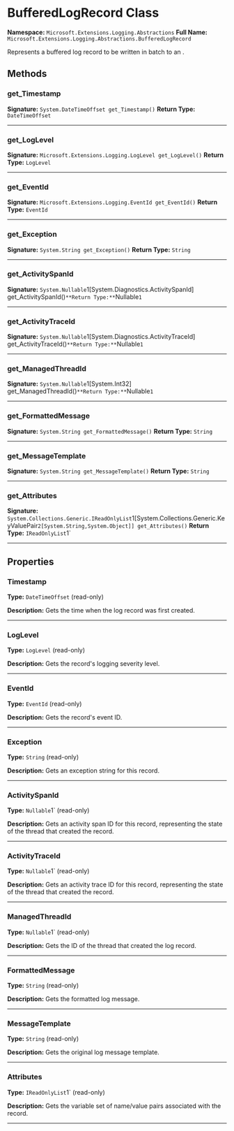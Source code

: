 # BufferedLogRecord Class

**Namespace:** `Microsoft.Extensions.Logging.Abstractions`
**Full Name:** `Microsoft.Extensions.Logging.Abstractions.BufferedLogRecord`

Represents a buffered log record to be written in batch to an .

## Methods

### get_Timestamp

**Signature:** `System.DateTimeOffset get_Timestamp()`
**Return Type:** `DateTimeOffset`

---

### get_LogLevel

**Signature:** `Microsoft.Extensions.Logging.LogLevel get_LogLevel()`
**Return Type:** `LogLevel`

---

### get_EventId

**Signature:** `Microsoft.Extensions.Logging.EventId get_EventId()`
**Return Type:** `EventId`

---

### get_Exception

**Signature:** `System.String get_Exception()`
**Return Type:** `String`

---

### get_ActivitySpanId

**Signature:** `System.Nullable`1[System.Diagnostics.ActivitySpanId] get_ActivitySpanId()`
**Return Type:** `Nullable`1`

---

### get_ActivityTraceId

**Signature:** `System.Nullable`1[System.Diagnostics.ActivityTraceId] get_ActivityTraceId()`
**Return Type:** `Nullable`1`

---

### get_ManagedThreadId

**Signature:** `System.Nullable`1[System.Int32] get_ManagedThreadId()`
**Return Type:** `Nullable`1`

---

### get_FormattedMessage

**Signature:** `System.String get_FormattedMessage()`
**Return Type:** `String`

---

### get_MessageTemplate

**Signature:** `System.String get_MessageTemplate()`
**Return Type:** `String`

---

### get_Attributes

**Signature:** `System.Collections.Generic.IReadOnlyList`1[System.Collections.Generic.KeyValuePair`2[System.String,System.Object]] get_Attributes()`
**Return Type:** `IReadOnlyList`1`

---

## Properties

### Timestamp

**Type:** `DateTimeOffset` (read-only)

**Description:** Gets the time when the log record was first created.

---

### LogLevel

**Type:** `LogLevel` (read-only)

**Description:** Gets the record's logging severity level.

---

### EventId

**Type:** `EventId` (read-only)

**Description:** Gets the record's event ID.

---

### Exception

**Type:** `String` (read-only)

**Description:** Gets an exception string for this record.

---

### ActivitySpanId

**Type:** `Nullable`1` (read-only)

**Description:** Gets an activity span ID for this record, representing the state of the thread that created the record.

---

### ActivityTraceId

**Type:** `Nullable`1` (read-only)

**Description:** Gets an activity trace ID for this record, representing the state of the thread that created the record.

---

### ManagedThreadId

**Type:** `Nullable`1` (read-only)

**Description:** Gets the ID of the thread that created the log record.

---

### FormattedMessage

**Type:** `String` (read-only)

**Description:** Gets the formatted log message.

---

### MessageTemplate

**Type:** `String` (read-only)

**Description:** Gets the original log message template.

---

### Attributes

**Type:** `IReadOnlyList`1` (read-only)

**Description:** Gets the variable set of name/value pairs associated with the record.

---